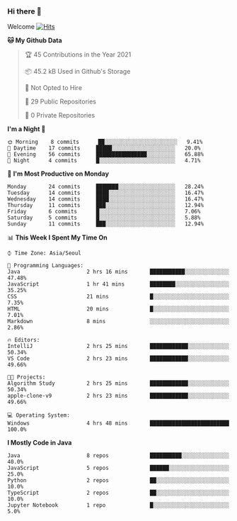 ### Hi there 👋 

Welcome [![Hits](https://hits.seeyoufarm.com/api/count/incr/badge.svg?url=https%3A%2F%2Fgithub.com%2Fharry4455&count_bg=%2379C83D&title_bg=%23555555&icon=&icon_color=%23E7E7E7&title=hits&edge_flat=false)](https://hits.seeyoufarm.com)


<!--
**harry4455/harry4455** is a ✨ _special_ ✨ repository because its `README.md` (this file) appears on your GitHub profile.

Here are some ideas to get you started:

- 🔭 I’m currently working on ...
- 🌱 I’m currently learning ...
- 👯 I’m looking to collaborate on ...
- 🤔 I’m looking for help with ...
- 💬 Ask me about ...
- 📫 How to reach me: ...
- 😄 Pronouns: ...
- ⚡ Fun fact: ...
-->

<!--START_SECTION:waka-->
**🐱 My Github Data** 

> 🏆 45 Contributions in the Year 2021
 > 
> 📦 45.2 kB Used in Github's Storage 
 > 
> 🚫 Not Opted to Hire
 > 
> 📜 29 Public Repositories 
 > 
> 🔑 0 Private Repositories  
 > 
**I'm a Night 🦉** 

```text
🌞 Morning    8 commits      ██░░░░░░░░░░░░░░░░░░░░░░░   9.41% 
🌆 Daytime    17 commits     █████░░░░░░░░░░░░░░░░░░░░   20.0% 
🌃 Evening    56 commits     ████████████████░░░░░░░░░   65.88% 
🌙 Night      4 commits      █░░░░░░░░░░░░░░░░░░░░░░░░   4.71%

```
📅 **I'm Most Productive on Monday** 

```text
Monday       24 commits     ███████░░░░░░░░░░░░░░░░░░   28.24% 
Tuesday      14 commits     ████░░░░░░░░░░░░░░░░░░░░░   16.47% 
Wednesday    14 commits     ████░░░░░░░░░░░░░░░░░░░░░   16.47% 
Thursday     11 commits     ███░░░░░░░░░░░░░░░░░░░░░░   12.94% 
Friday       6 commits      █░░░░░░░░░░░░░░░░░░░░░░░░   7.06% 
Saturday     5 commits      █░░░░░░░░░░░░░░░░░░░░░░░░   5.88% 
Sunday       11 commits     ███░░░░░░░░░░░░░░░░░░░░░░   12.94%

```


📊 **This Week I Spent My Time On** 

```text
⌚︎ Time Zone: Asia/Seoul

💬 Programming Languages: 
Java                     2 hrs 16 mins       ███████████░░░░░░░░░░░░░░   47.48% 
JavaScript               1 hr 41 mins        ████████░░░░░░░░░░░░░░░░░   35.25% 
CSS                      21 mins             █░░░░░░░░░░░░░░░░░░░░░░░░   7.35% 
HTML                     20 mins             █░░░░░░░░░░░░░░░░░░░░░░░░   7.01% 
Markdown                 8 mins              ░░░░░░░░░░░░░░░░░░░░░░░░░   2.86%

🔥 Editors: 
IntelliJ                 2 hrs 25 mins       ████████████░░░░░░░░░░░░░   50.34% 
VS Code                  2 hrs 23 mins       ████████████░░░░░░░░░░░░░   49.66%

🐱‍💻 Projects: 
Algorithm Study          2 hrs 25 mins       ████████████░░░░░░░░░░░░░   50.34% 
apple-clone-v9           2 hrs 23 mins       ████████████░░░░░░░░░░░░░   49.66%

💻 Operating System: 
Windows                  4 hrs 48 mins       █████████████████████████   100.0%

```

**I Mostly Code in Java** 

```text
Java                     8 repos             ██████████░░░░░░░░░░░░░░░   40.0% 
JavaScript               5 repos             ██████░░░░░░░░░░░░░░░░░░░   25.0% 
Python                   2 repos             ██░░░░░░░░░░░░░░░░░░░░░░░   10.0% 
TypeScript               2 repos             ██░░░░░░░░░░░░░░░░░░░░░░░   10.0% 
Jupyter Notebook         1 repo              █░░░░░░░░░░░░░░░░░░░░░░░░   5.0%

```



<!--END_SECTION:waka-->
